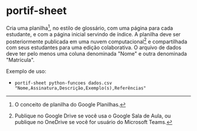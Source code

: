 # portif-sheet

Cria uma planilha[^1], no estilo de glossário, com uma página para cada estudante, e com a página inicial servindo de índice. A planilha deve ser posteriormente publicada em uma nuvem computacional[^2] e compartilhada com seus estudantes para uma edição colaborativa. O arquivo de dados deve ter pelo menos uma coluna denominada "Nome" e outra denominada "Matrícula".

Exemplo de uso:

- `portif-sheet python-funcoes dados.csv "Nome,Assinatura,Descrição,Exemplo(s),Referências"`

[^1]: O conceito de planilha do Google Planilhas.
[^2]: Publique no Google Drive se você usa o Google Sala de Aula, ou publique no OneDrive se você for usuário do Microsoft Teams.
